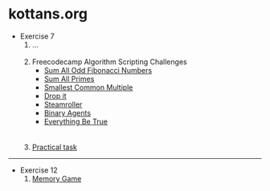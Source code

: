 # kottans.org

* Exercise 7
    1. ...
        <br />
        <br />
    2. Freecodecamp Algorithm Scripting Challenges
        * [Sum All Odd Fibonacci Numbers](./Exercise%207/2/README.md#sum-all-odd-fibonacci-numbers)
        * [Sum All Primes](./Exercise%207/2/README.md#sum-all-primes)
        * [Smallest Common Multiple](./Exercise%207/2/README.md#samllest-common-multiple)
        * [Drop it](./Exercise%207/2/README.md#drop-it)
        * [Steamroller](./Exercise%207/2/README.md#steamroller)
        * [Binary Agents](./Exercise%207/2/README.md#binary-agents)
        * [Everything Be True](./Exercise%207/2/README.md#everything-be-true)
        <br />
        <br />
    3. [Practical task](./Exercise%207/3/)
***
* Exercise 12
    1. [Memory Game](./Exercise%2012/)